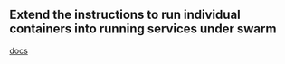 ## Extend the instructions to run individual containers into running services under swarm


[docs](https://docs.docker.com/engine/swarm/swarm-tutorial/deploy-service/)
